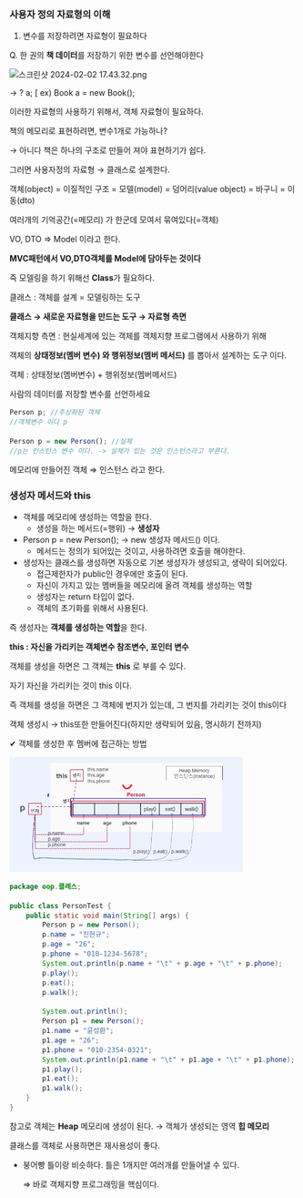 ### **사용자 정의 자료형의 이해**

1. 변수를 저장하려면 자료형이 필요하다

Q. 한 권의 **책 데이터**를 저장하기 위한 변수를 선언해야한다

![스크린샷 2024-02-02 17.43.32.png](https://prod-files-secure.s3.us-west-2.amazonaws.com/4bc6f3aa-cb08-4a65-9b36-b1f255b54430/74c47c79-6d51-40d5-b2d0-3f92a32bb271/%E1%84%89%E1%85%B3%E1%84%8F%E1%85%B3%E1%84%85%E1%85%B5%E1%86%AB%E1%84%89%E1%85%A3%E1%86%BA_2024-02-02_17.43.32.png)

→ ? a; [ ex) Book a = new Book();

이러한 자료형의 사용하기 위해서, 객체 자료형이 필요하다.

책의 메모리로 표현하려면, 변수1개로 가능하나?

→ 아니다 책은 하나의 구조로 만들어 져야 표현하기가 쉽다.

그러면 사용자정의 자료형 → 클래스로 설계한다.

객체(object) = 이질적인 구조 = 모델(model) = 덩어리(value object) = 바구니 = 이동(dto)

여러개의 기억공간(=메모리) 가 한군데 모여서 묶여있다(=객체)

VO, DTO ⇒ Model 이라고 한다.

**MVC패턴에서 VO,DTO객체를 Model에 담아두는 것이다**

즉 모델링을 하기 위해선 **Class**가 필요하다.

클래스 : 객체를 설계 = 모델링하는 도구

**클래스 → 새로운 자료형을 만드는 도구 → 자료형 측면**

객체지향 측면 : 현실세계에 있는 객체를 객체지향 프로그램에서 사용하기 위해

객체의 **상태정보(멤버 변수) 와 행위정보(멤버 메서드)** 를 뽑아서 설계하는 도구 이다.

객체 : 상태정보(멤버변수) + 행위정보(멤버메서드)

사람의 데이터를 저장할 변수를 선언하세요

```jsx
Person p; //추상화된 객체
//객체변수 이다 p

Person p = new Person(); //실체
//p는 인스턴스 변수 이다. -> 실체가 있는 것은 인스턴스라고 부른다. 
```

메모리에 만들어진 객체 ⇒ 인스턴스 라고 한다.

### **생성자 메서드와 this**

- 객체를 메모리에 생성하는 역할을 한다.
    - 생성을 하는 메서드(=행위) → **생성자**
- Person p = new Person(); → new 생성자 메서드() 이다.
    - 메서드는 정의가 되어있는 것이고, 사용하려면 호출을 해야한다.
- 생성자는 클래스를 생성하면 자동으로 기본 생성자가 생성되고, 생략이 되어있다.
    - 접근제한자가 public인 경우에만 호출이 된다.
    - 자신이 가지고 있는 멤버들을 메모리에 올려 객체를 생성하는 역할
    - 생성자는 return 타입이 없다.
    - 객체의 초기화를 위해서 사용된다.

즉 생성자는 **객체를 생성하는 역할**을 한다.

**this : 자신을 가리키는 객체변수 참조변수, 포인터 변수**

객체를 생성을 하면은 그 객체는 **this** 로 부를 수 있다.

자기 자신을 가리키는 것이 this 이다.

즉 객체를 생성을 하면은 그 객체에 번지가 있는데, 그 번지를 가리키는 것이 this이다

객체 생성시 → this또한 만들어진다(하지만 생략되어 있음, 명시하기 전까지)

✔ 객체를 생성한 후 멤버에 접근하는 방법

![img_1.png](img_1.png)

```java
package oop.클래스;

public class PersonTest {
	public static void main(String[] args) {
		Person p = new Person();
		p.name = "진현규";
		p.age = "26";
		p.phone = "010-1234-5678";
		System.out.println(p.name + "\t" + p.age + "\t" + p.phone);
		p.play();
		p.eat();
		p.walk();

		System.out.println();
		Person p1 = new Person();
		p1.name = "윤성환";
		p1.age = "26";
		p1.phone = "010-2354-0321";
		System.out.println(p1.name + "\t" + p1.age + "\t" + p1.phone);
		p1.play();
		p1.eat();
		p1.walk();
	}
}
```

참고로 객체는 **Heap** 메모리에 생성이 된다. → 객체가 생성되는 영역 **힙 메모리**

클래스를 객체로 사용하면은 재사용성이 좋다.

- 붕어빵 틀이랑 비슷하다. 틀은 1개지만 여러개를 만들어낼 수 있다.

  ⇒ 바로 객체지향 프로그래밍을 핵심이다.